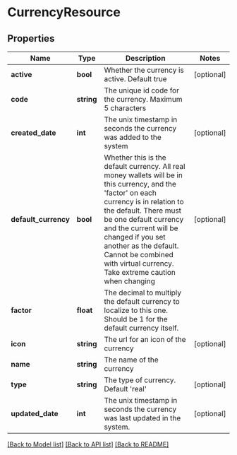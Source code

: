 # CurrencyResource

## Properties
Name | Type | Description | Notes
------------ | ------------- | ------------- | -------------
**active** | **bool** | Whether the currency is active. Default true | [optional] 
**code** | **string** | The unique id code for the currency. Maximum 5 characters | 
**created_date** | **int** | The unix timestamp in seconds the currency was added to the system | [optional] 
**default_currency** | **bool** | Whether this is the default currency. All real money wallets will be in this currency, and the &#39;factor&#39; on each currency is in relation to the default. There must be one default currency and the current will be changed if you set another as the default. Cannot be combined with virtual currency. Take extreme caution when changing | [optional] 
**factor** | **float** | The decimal to multiply the default currency to localize to this one. Should be 1 for the default currency itself. | 
**icon** | **string** | The url for an icon of the currency | [optional] 
**name** | **string** | The name of the currency | 
**type** | **string** | The type of currency. Default &#39;real&#39; | [optional] 
**updated_date** | **int** | The unix timestamp in seconds the currency was last updated in the system. | [optional] 

[[Back to Model list]](../README.md#documentation-for-models) [[Back to API list]](../README.md#documentation-for-api-endpoints) [[Back to README]](../README.md)


